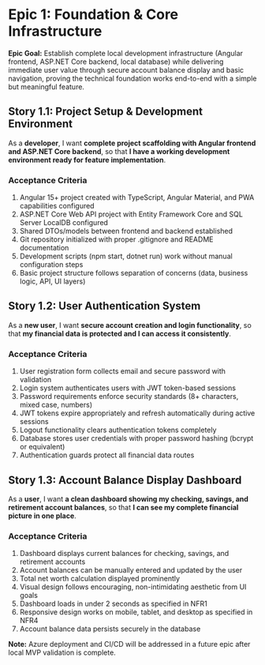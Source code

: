 # Epic 1: Foundation & Core Infrastructure

**Epic Goal:** Establish complete local development infrastructure (Angular frontend, ASP.NET Core backend, local database) while delivering immediate user value through secure account balance display and basic navigation, proving the technical foundation works end-to-end with a simple but meaningful feature.

## Story 1.1: Project Setup & Development Environment
As a **developer**,
I want **complete project scaffolding with Angular frontend and ASP.NET Core backend**,
so that **I have a working development environment ready for feature implementation**.

### Acceptance Criteria
1. Angular 15+ project created with TypeScript, Angular Material, and PWA capabilities configured
2. ASP.NET Core Web API project with Entity Framework Core and SQL Server LocalDB configured
3. Shared DTOs/models between frontend and backend established
4. Git repository initialized with proper .gitignore and README documentation
5. Development scripts (npm start, dotnet run) work without manual configuration steps
6. Basic project structure follows separation of concerns (data, business logic, API, UI layers)

## Story 1.2: User Authentication System
As a **new user**,
I want **secure account creation and login functionality**,
so that **my financial data is protected and I can access it consistently**.

### Acceptance Criteria
1. User registration form collects email and secure password with validation
2. Login system authenticates users with JWT token-based sessions
3. Password requirements enforce security standards (8+ characters, mixed case, numbers)
4. JWT tokens expire appropriately and refresh automatically during active sessions
5. Logout functionality clears authentication tokens completely
6. Database stores user credentials with proper password hashing (bcrypt or equivalent)
7. Authentication guards protect all financial data routes

## Story 1.3: Account Balance Display Dashboard
As a **user**,
I want **a clean dashboard showing my checking, savings, and retirement account balances**,
so that **I can see my complete financial picture in one place**.

### Acceptance Criteria
1. Dashboard displays current balances for checking, savings, and retirement accounts
2. Account balances can be manually entered and updated by the user
3. Total net worth calculation displayed prominently
4. Visual design follows encouraging, non-intimidating aesthetic from UI goals
5. Dashboard loads in under 2 seconds as specified in NFR1
6. Responsive design works on mobile, tablet, and desktop as specified in NFR4
7. Account balance data persists securely in the database

**Note:** Azure deployment and CI/CD will be addressed in a future epic after local MVP validation is complete.

